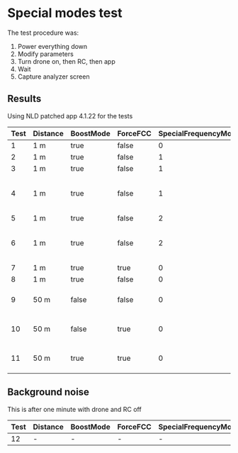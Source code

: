 # Special modes test

The test procedure was:
1) Power everything down
2) Modify parameters
3) Turn drone on, then RC, then app
4) Wait 
5) Capture analyzer screen

## Results

Using NLD patched app 4.1.22 for the tests

 | Test | Distance | BoostMode | ForceFCC | SpecialFrequencyMode | Result | Notes | 
 | --- | --- | --- | --- | --- | --- | --- | 
 | 1 | 1 m | true | false | 0 | ![](FCC/01.jpg) | | 
 | 2 | 1 m | true | false | 1 | ![](FCC/02.jpg) | | 
 | 3 | 1 m | true | false | 1 | ![](FCC/03.jpg) | | 
 | 4 | 1 m | true | false | 1 | ![](FCC/04.jpg) | Activity over 2.4 Ghz | 
 | 5 | 1 m | true | false | 2 | ![](FCC/05.jpg) | | 
 | 6 | 1 m | true | false | 2 | ![](FCC/06.jpg) | Activity over 2.4 Ghz| 
 | 7 | 1 m | true | true | 0 | ![](FCC/07.jpg) | | 
 | 8 | 1 m | true | false | 0 | ![](FCC/08.jpg) | | 
 | 9 | 50 m | false | false | 0 | ![](FCC/09.jpg) | 3 rooms away| 
 | 10 | 50 m | false | true | 0 | ![](FCC/10.jpg) | 3 rooms away| 
 | 11 | 50 m | true | true | 0 | ![](FCC/11.jpg) | 3 rooms away| 
 
 
 ## Background noise
 
 This is after one minute with drone and RC off
 
 | Test | Distance | BoostMode | ForceFCC | SpecialFrequencyMode | Result | Notes | 
 | --- | --- | --- | --- | --- | --- | --- | 
 | 12 | - | - | - | - | ![](FCC/12.jpg) | | 

